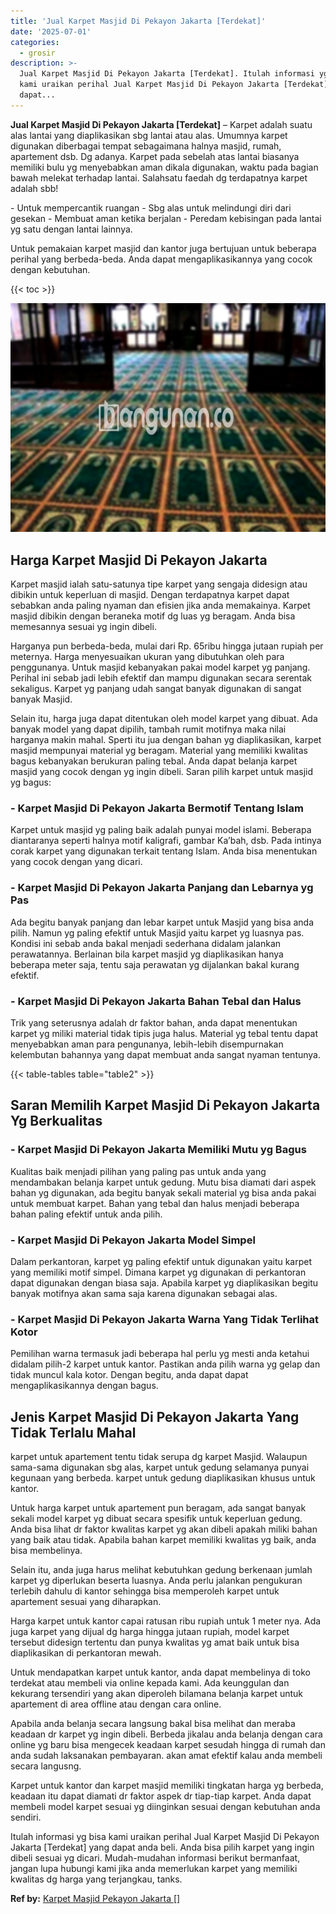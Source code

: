 ```yaml
---
title: 'Jual Karpet Masjid Di Pekayon Jakarta [Terdekat]'
date: '2025-07-01'
categories:
  - grosir
description: >-
  Jual Karpet Masjid Di Pekayon Jakarta [Terdekat]. Itulah informasi yg bisa
  kami uraikan perihal Jual Karpet Masjid Di Pekayon Jakarta [Terdekat] yang
  dapat...
---
```


**Jual Karpet Masjid Di Pekayon Jakarta \[Terdekat\]** – Karpet adalah suatu alas lantai yang diaplikasikan sbg lantai atau alas. Umumnya karpet digunakan diberbagai tempat sebagaimana halnya masjid, rumah, apartement dsb. Dg adanya. Karpet pada sebelah atas lantai biasanya memiliki bulu yg menyebabkan aman dikala digunakan, waktu pada bagian bawah melekat terhadap lantai. Salahsatu faedah dg terdapatnya karpet adalah sbb!

\- Untuk mempercantik ruangan - Sbg alas untuk melindungi diri dari gesekan - Membuat aman ketika berjalan - Peredam kebisingan pada lantai yg satu dengan lantai lainnya.

Untuk pemakaian karpet masjid dan kantor juga bertujuan untuk beberapa perihal yang berbeda-beda. Anda dapat mengaplikasikannya yang cocok dengan kebutuhan.

{{< toc >}}

![Jual Karpet Masjid Di Pekayon Jakarta [Terdekat]](/images/grosir-karpet-murah-62.png)

## Harga Karpet Masjid Di Pekayon Jakarta

Karpet masjid ialah satu-satunya tipe karpet yang sengaja didesign atau dibikin untuk keperluan di masjid. Dengan terdapatnya karpet dapat sebabkan anda paling nyaman dan efisien jika anda memakainya. Karpet masjid dibikin dengan beraneka motif dg luas yg beragam. Anda bisa memesannya sesuai yg ingin dibeli.

Harganya pun berbeda-beda, mulai dari Rp. 65ribu hingga jutaan rupiah per meternya. Harga menyesuaikan ukuran yang dibutuhkan oleh para penggunanya. Untuk masjid kebanyakan pakai model karpet yg panjang. Perihal ini sebab jadi lebih efektif dan mampu digunakan secara serentak sekaligus. Karpet yg panjang udah sangat banyak digunakan di sangat banyak Masjid.

Selain itu, harga juga dapat ditentukan oleh model karpet yang dibuat. Ada banyak model yang dapat dipilih, tambah rumit motifnya maka nilai harganya makin mahal. Sperti itu jua dengan bahan yg diaplikasikan, karpet masjid mempunyai material yg beragam. Material yang memiliki kwalitas bagus kebanyakan berukuran paling tebal. Anda dapat belanja karpet masjid yang cocok dengan yg ingin dibeli. Saran pilih karpet untuk masjid yg bagus:

### \- Karpet Masjid Di Pekayon Jakarta Bermotif Tentang Islam

Karpet untuk masjid yg paling baik adalah punyai model islami. Beberapa diantaranya seperti halnya motif kaligrafi, gambar Ka’bah, dsb. Pada intinya corak karpet yang digunakan terkait tentang Islam. Anda bisa menentukan yang cocok dengan yang dicari.

### \- Karpet Masjid Di Pekayon Jakarta Panjang dan Lebarnya yg Pas

Ada begitu banyak panjang dan lebar karpet untuk Masjid yang bisa anda pilih. Namun yg paling efektif untuk Masjid yaitu karpet yg luasnya pas. Kondisi ini sebab anda bakal menjadi sederhana didalam jalankan perawatannya. Berlainan bila karpet masjid yg diaplikasikan hanya beberapa meter saja, tentu saja perawatan yg dijalankan bakal kurang efektif.

### \- Karpet Masjid Di Pekayon Jakarta Bahan Tebal dan Halus

Trik yang seterusnya adalah dr faktor bahan, anda dapat menentukan karpet yg miliki material tidak tipis juga halus. Material yg tebal tentu dapat menyebabkan aman para pengunanya, lebih-lebih disempurnakan kelembutan bahannya yang dapat membuat anda sangat nyaman tentunya.

{{< table-tables table="table2" >}}

## Saran Memilih Karpet Masjid Di Pekayon Jakarta Yg Berkualitas

### \- Karpet Masjid Di Pekayon Jakarta Memiliki Mutu yg Bagus

Kualitas baik menjadi pilihan yang paling pas untuk anda yang mendambakan belanja karpet untuk gedung. Mutu bisa diamati dari aspek bahan yg digunakan, ada begitu banyak sekali material yg bisa anda pakai untuk membuat karpet. Bahan yang tebal dan halus menjadi beberapa bahan paling efektif untuk anda pilih.

### \- Karpet Masjid Di Pekayon Jakarta Model Simpel

Dalam perkantoran, karpet yg paling efektif untuk digunakan yaitu karpet yang memiliki motif simpel. Dimana karpet yg digunakan di perkantoran dapat digunakan dengan biasa saja. Apabila karpet yg diaplikasikan begitu banyak motifnya akan sama saja karena digunakan sebagai alas.

### \- Karpet Masjid Di Pekayon Jakarta Warna Yang Tidak Terlihat Kotor

Pemilihan warna termasuk jadi beberapa hal perlu yg mesti anda ketahui didalam pilih-2 karpet untuk kantor. Pastikan anda pilih warna yg gelap dan tidak muncul kala kotor. Dengan begitu, anda dapat dapat mengaplikasikannya dengan bagus.

## Jenis Karpet Masjid Di Pekayon Jakarta Yang Tidak Terlalu Mahal

karpet untuk apartement tentu tidak serupa dg karpet Masjid. Walaupun sama-sama digunakan sbg alas, karpet untuk gedung selamanya punyai kegunaan yang berbeda. karpet untuk gedung diaplikasikan khusus untuk kantor.

Untuk harga karpet untuk apartement pun beragam, ada sangat banyak sekali model karpet yg dibuat secara spesifik untuk keperluan gedung. Anda bisa lihat dr faktor kwalitas karpet yg akan dibeli apakah miliki bahan yang baik atau tidak. Apabila bahan karpet memiliki kwalitas yg baik, anda bisa membelinya.

Selain itu, anda juga harus melihat kebutuhkan gedung berkenaan jumlah karpet yg diperlukan beserta luasnya. Anda perlu jalankan pengukuran terlebih dahulu di kantor sehingga bisa memperoleh karpet untuk apartement sesuai yang diharapkan.

Harga karpet untuk kantor capai ratusan ribu rupiah untuk 1 meter nya. Ada juga karpet yang dijual dg harga hingga jutaan rupiah, model karpet tersebut didesign tertentu dan punya kwalitas yg amat baik untuk bisa diaplikasikan di perkantoran mewah.

Untuk mendapatkan karpet untuk kantor, anda dapat membelinya di toko terdekat atau membeli via online kepada kami. Ada keunggulan dan kekurang tersendiri yang akan diperoleh bilamana belanja karpet untuk apartement di area offline atau dengan cara online.

Apabila anda belanja secara langsung bakal bisa melihat dan meraba keadaan dr karpet yg ingin dibeli. Berbeda jikalau anda belanja dengan cara online yg baru bisa mengecek keadaan karpet sesudah hingga di rumah dan anda sudah laksanakan pembayaran. akan amat efektif kalau anda membeli secara langusng.

Karpet untuk kantor dan karpet masjid memiliki tingkatan harga yg berbeda, keadaan itu dapat diamati dr faktor aspek dr tiap-tiap karpet. Anda dapat membeli model karpet sesuai yg diinginkan sesuai dengan kebutuhan anda sendiri.

Itulah informasi yg bisa kami uraikan perihal Jual Karpet Masjid Di Pekayon Jakarta \[Terdekat\] yang dapat anda beli. Anda bisa pilih karpet yang ingin dibeli sesuai yg dicari. Mudah-mudahan informasi berikut bermanfaat, jangan lupa hubungi kami jika anda memerlukan karpet yang memiliki kwalitas dg harga yang terjangkau, tanks.

**Ref by:**  [Karpet Masjid Pekayon Jakarta []](https://id.wikipedia.org/wiki/Karpet)
